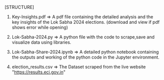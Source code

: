 [STRUCTURE]

1) Key-Insights.pdf => A pdf file containing the detailed analysis and the key insights of the Lok Sabha 2024 elections. (download and view if pdf shows error while opening)


2) Lok-Sabha-2024.py => A python file with the code to scrape,save and visualize data using libraries.


3) Lok-Sabha-Share-2024.ipynb => A detailed python notebook containing the outputs and working of the python code in the Jupyter environment.


4) election_results.csv => The Dataset scraped from the live website "https://results.eci.gov.in" 
